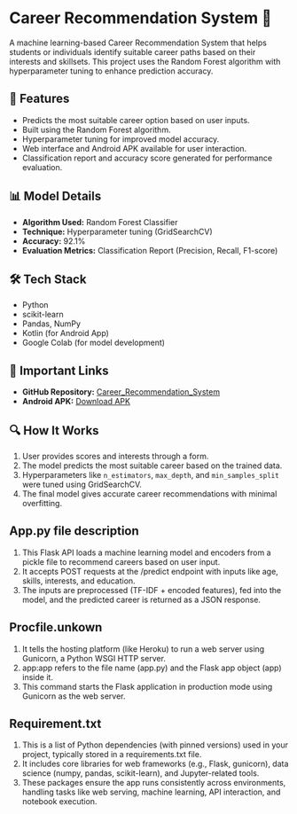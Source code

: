 # Career Recommendation System 🎯

A machine learning-based Career Recommendation System that helps students or individuals identify suitable career paths based on their interests and skillsets. This project uses the Random Forest algorithm with hyperparameter tuning to enhance prediction accuracy.

## 🚀 Features

- Predicts the most suitable career option based on user inputs.
- Built using the Random Forest algorithm.
- Hyperparameter tuning for improved model accuracy.
- Web interface and Android APK available for user interaction.
- Classification report and accuracy score generated for performance evaluation.

## 📊 Model Details

- **Algorithm Used:** Random Forest Classifier
- **Technique:** Hyperparameter tuning (GridSearchCV)
- **Accuracy:** 92.1%
- **Evaluation Metrics:** Classification Report (Precision, Recall, F1-score)

## 🛠️ Tech Stack

- Python
- scikit-learn
- Pandas, NumPy
- Kotlin (for Android App)
- Google Colab (for model development)

## 🔗 Important Links

- **GitHub Repository:** [Career_Recommendation_System](https://github.com/naman-omar/Career_Recommendation_System)
- **Android APK:** [Download APK](https://drive.google.com/file/d/1Qk5dKeFY2bpgAik_Uai30ird8rXb4z5i/view?usp=sharing)

## 🔍 How It Works

1. User provides scores and interests through a form.
2. The model predicts the most suitable career based on the trained data.
3. Hyperparameters like `n_estimators`, `max_depth`, and `min_samples_split` were tuned using GridSearchCV.
4. The final model gives accurate career recommendations with minimal overfitting.

## App.py file description 
1. This Flask API loads a machine learning model and encoders from a pickle file to recommend careers based on user input.
2. It accepts POST requests at the /predict endpoint with inputs like age, skills, interests, and education.
3. The inputs are preprocessed (TF-IDF + encoded features), fed into the model, and the predicted career is returned as a JSON response.

## Procfile.unkown
1. It tells the hosting platform (like Heroku) to run a web server using Gunicorn, a Python WSGI HTTP server.
2. app:app refers to the file name (app.py) and the Flask app object (app) inside it.
3. This command starts the Flask application in production mode using Gunicorn as the web server.

## Requirement.txt
1. This is a list of Python dependencies (with pinned versions) used in your project, typically stored in a requirements.txt file.
2. It includes core libraries for web frameworks (e.g., Flask, gunicorn), data science (numpy, pandas, scikit-learn), and Jupyter-related tools.
3. These packages ensure the app runs consistently across environments, handling tasks like web serving, machine learning, API interaction, and notebook execution.













